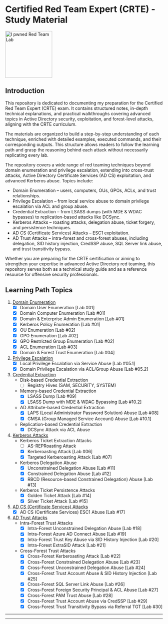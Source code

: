 # Certified Red Team Expert (CRTE) - Study Material

<div>
	<img src="https://media.eu.badgr.com/uploads/badges/assertion-I4s6LkhFQN21Hpr2iqqAKA.png?versionId=EiYPNRdVlobpjsFV4hiVnCJArm_zZTa9" alt="I pwned Red Team Lab" width="150" height="auto">
</div>

## Introduction

This repository is dedicated to documenting my preparation for the Certified Red Team Expert (CRTE) exam. It contains structured notes, in-depth technical explanations, and practical walkthroughs covering advanced topics in Active Directory security, exploitation, and forest-level attacks, aligning with the CRTE curriculum.

The materials are organized to build a step-by-step understanding of each technique, enriched with detailed examples, executed commands, and their corresponding outputs. This structure allows readers to follow the learning path and grasp the reasoning behind each attack without necessarily replicating every lab.

The repository covers a wide range of red teaming techniques beyond domain enumeration and privilege escalation, extending into cross-trust attacks, Active Directory Certificate Services (AD CS) exploitation, and advanced Kerberos abuse. Topics include:
- Domain Enumeration – users, computers, OUs, GPOs, ACLs, and trust relationships.
- Privilege Escalation – from local service abuse to domain privilege escalation via ACL and group abuse.
- Credential Extraction – from LSASS dumps (with MDE & WDAC bypasses) to replication-based attacks like DCSync.
- Kerberos Attacks – roasting attacks, delegation abuse, ticket forgery, and persistence techniques.
- AD CS (Certificate Services) Attacks – ESC1 exploitation.
- AD Trust Attacks – intra-forest and cross-forest abuses, including delegation, SID history injection, CredSSP abuse, SQL Server link abuse, and trust transitivity bypass.

Whether you are preparing for the CRTE certification or aiming to strengthen your expertise in advanced Active Directory red teaming, this repository serves both as a technical study guide and as a reference resource for offensive security professionals.

## Learning Path Topics

1. [Domain Enumeration](./01_crte_domain_enumeration.md)
	- [x] Domain User Enumeration [Lab #01]
	- [x] Domain Computer Enumeration [Lab #01]
	- [x] Domain & Enterprise Admin Enumeration [Lab #01]
	- [x] Kerberos Policy Enumeration [Lab #01]
	- [x] OU Enumeration [Lab #02]
	- [x] GPO Enumeration [Lab #02]
	- [x] GPO Restricted Group Enumeration [Lab #02]
	- [x] ACL Enumeration [Lab #03]
	- [x] Domain & Forest Trust Enumeration [Lab #04]

2. [Privilege Escalation](./02_crte_privilege_escalation.md)
	- [x] Local Privilege Escalation via Service Abuse [Lab #05.1]
	- [x] Domain Privilege Escalation via ACL/Group Abuse [Lab #05.2]

3. [Credential Extraction](./03_crte_credential_extraction.md)
	 - Disk-based Credential Extraction
		- [ ] Registry Hives (SAM, SECURITY, SYSTEM)
	- Memory-based Credential Extraction
		- [x] LSASS Dump [Lab #09]
		- [x] LSASS Dump with MDE & WDAC Bypassing [Lab #10.2]
	- AD Attribute-based Credential Extraction
		- [x] LAPS (Local Administrator Password Solution) Abuse [Lab #08]
		- [x] GMSA (Group Managed Service Account) Abuse [Lab #10.1]
	- Replication-based Credential Extraction
		- [x] DCSync Attack via ACL Abuse

4. [Kerberos Attacks](./04_crte_kerberos_attacks.md)
	- Kerberos Ticket Extraction Attacks
		- [ ] AS-REPRoasting Attack
		- [x] Kerberoasting Attack [Lab #06]
		- [x] Targeted Kerberoasting Attack [Lab #07]
	- Kerberos Delegation Abuse
		- [x] Unconstrained Delegation Abuse [Lab #11]
		- [x] Constrained Delegation Abuse [Lab #12]
		- [x] RBCD (Resource-based Constrained Delegation) Abuse [Lab #13]
	- Kerberos Ticket Persistence Attacks
		- [x] Golden Ticket Attack [Lab #14]
		- [x] Silver Ticket Attack [Lab #15]

5. [AD CS (Certificate Services) Attacks](./05_crte_ad_cs_attacks.md)
	- [x] AD CS (Certificate Services) ESC1 Abuse [Lab #17]

6. [AD Trust Attacks](./06_crte_ad_trust_attacks.md)
	- Intra-Forest Trust Attacks 
		- [x] Intra-Forest Unconstrained Delegation Abuse [Lab #18]
		- [x] Intra-Forest Azure AD Connect Abuse [Lab #19]
		- [x] Intra-Forest Trust Key Abuse via SID History Injection [Lab #20]
		- [x] Intra-Forest ExtraSID Attack [Lab #21]
	- Cross-Forest Trust Attacks
		- [x] Cross-Forest Kerberoasting Attack [Lab #22]
		- [x] Cross-Forest Constrained Delegation Abuse [Lab #23]
		- [x] Cross-Forest Unconstrained Delegation Abuse [Lab #24]
		- [x] Cross-Forest Trust Account Abuse & SID History Injection [Lab #25]
		- [x] Cross-Forest SQL Server Link Abuse [Lab #26]
		- [x] Cross-Forest Foreign Security Principal & ACL Abuse [Lab #27]
		- [x] Cross-Forest PAM Trust Abuse [Lab #28]
		- [x] Cross-Forest Trust Account Abuse via CredSSP [Lab #29]
		- [x] Cross-Forest Trust Transitivity Bypass via Referral TGT [Lab #30]

---
---
